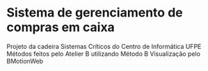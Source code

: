 # Sistema de gerenciamento de compras em caixa

Projeto da cadeira Sistemas Críticos do Centro de Informática UFPE
Métodos feitos pelo Atelier B utilizando Método B
Visualização pelo BMotionWeb
